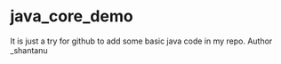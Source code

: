 # java_core_demo
It is just a try for github to add some basic java code in my repo.
Author _shantanu
